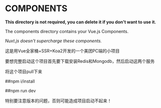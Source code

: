 # COMPONENTS

**This directory is not required, you can delete it if you don't want to use it.**

The components directory contains your Vue.js Components.

_Nuxt.js doesn't supercharge these components._

这是用Vue全家桶+SSR+Koa2开发的一个美团PC端的小项目

要想完整启动这个项目首先要下载安装Redis和Mongodb，然后启动这两个服务

将这个项目pull下来

##npm i/install

##npm run dev

特别要注意版本的问题，否则可能造成项目启动不起来！

